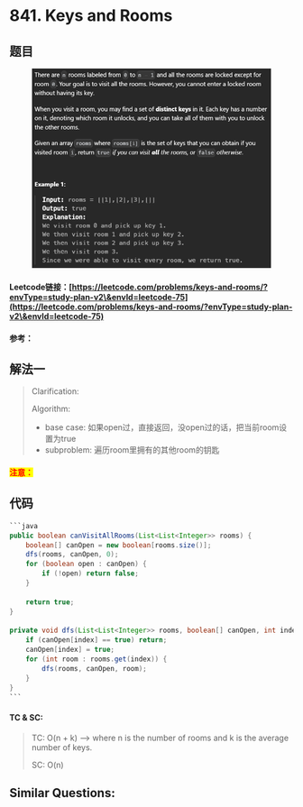 # 841. Keys and Rooms

## 题目

<figure><img src="../../.gitbook/assets/image (2) (1) (1) (1) (1) (1) (1) (1) (1).png" alt=""><figcaption></figcaption></figure>

#### Leetcode链接：[https://leetcode.com/problems/keys-and-rooms/?envType=study-plan-v2\&envId=leetcode-75](https://leetcode.com/problems/keys-and-rooms/?envType=study-plan-v2\&envId=leetcode-75)

#### 参考：

## 解法一

> Clarification:&#x20;
>
> Algorithm:&#x20;
>
> * base case: 如果open过，直接返回，没open过的话，把当前room设置为true
> * subproblem: 遍历room里拥有的其他room的钥匙

#### <mark style="color:red;">注意：</mark>

## 代码

````java
```java
public boolean canVisitAllRooms(List<List<Integer>> rooms) {
    boolean[] canOpen = new boolean[rooms.size()];
    dfs(rooms, canOpen, 0);
    for (boolean open : canOpen) {
        if (!open) return false;
    }

    return true;
}

private void dfs(List<List<Integer>> rooms, boolean[] canOpen, int index) {
    if (canOpen[index] == true) return;
    canOpen[index] = true;
    for (int room : rooms.get(index)) {
        dfs(rooms, canOpen, room);
    }
}
```
````

#### TC & SC:&#x20;

> TC: O(n + k) --> where n is the number of rooms and k is the average number of keys.
>
> SC: O(n)

## **Similar Questions:**&#x20;
